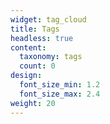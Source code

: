 ```yaml
---
widget: tag_cloud
title: Tags
headless: true
content:
  taxonomy: tags
  count: 0
design:
  font_size_min: 1.2
  font_size_max: 2.4
weight: 20
---
```

